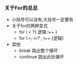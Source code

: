 ### 关于For的总总

- 小括号可以没有,大括号一定要有
- 关于for的两种变式
  - for i < ?{ 逻辑 i++ }
  - for i:=; i<? ; i++ {逻辑}
- 其他
  - break 跳出整个循环
  - continue 跳出此处循环

